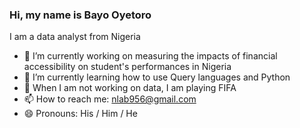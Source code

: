 ### Hi, my name is Bayo Oyetoro
I am a data analyst from Nigeria
- 🔭 I’m currently working on measuring the impacts of financial accessibility on student's performances in Nigeria
- 🌱 I’m currently learning how to use Query languages and Python
- 👯 When I am not working on data, I am playing FIFA
- 📫 How to reach me: nlab956@gmail.com
- 😄 Pronouns: His / Him / He

<!--
**Germanium86/Germanium86** is a ✨ _special_ ✨ repository because its `README.md` (this file) appears on your GitHub profile.

Here are some ideas to get you started:

- 🔭 I’m currently working on measuring the impacts of financial accessibility on student's performances in Nigeria
- 🌱 I’m currently learning how to use SQL to better analyse
- 👯 When I am not working on data, I am playing FIFA
- 📫 How to reach me: nlab956@gmail.com
- 😄 Pronouns: His / Him / He
- ⚡ Messi is the GOAT. Barca Fan
-->
